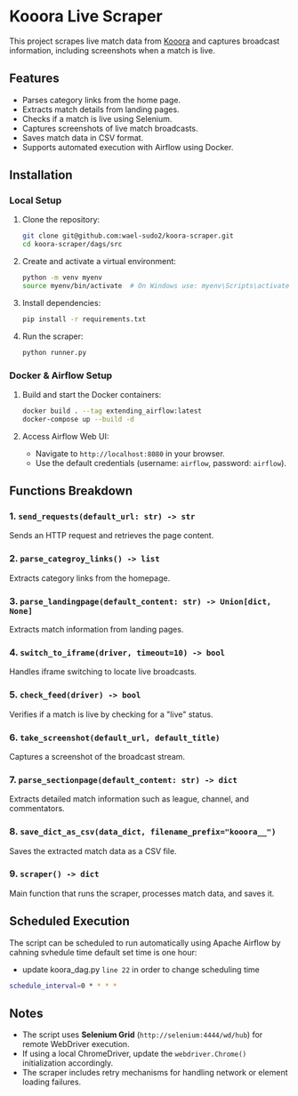 # Kooora Live Scraper

This project scrapes live match data from [Kooora](https://kooora.live-kooora.com/) and captures broadcast information, including screenshots when a match is live.

## Features
- Parses category links from the home page.
- Extracts match details from landing pages.
- Checks if a match is live using Selenium.
- Captures screenshots of live match broadcasts.
- Saves match data in CSV format.
- Supports automated execution with Airflow using Docker.

## Installation

### Local Setup
1. Clone the repository:
   ```bash
   git clone git@github.com:wael-sudo2/koora-scraper.git
   cd koora-scraper/dags/src
   ```

2. Create and activate a virtual environment:
   ```bash
   python -m venv myenv
   source myenv/bin/activate  # On Windows use: myenv\Scripts\activate
   ```

3. Install dependencies:
   ```bash
   pip install -r requirements.txt
   ```

4. Run the scraper:
   ```bash
   python runner.py
   ```

### Docker & Airflow Setup
1. Build and start the Docker containers:
   ```bash
   docker build . --tag extending_airflow:latest
   docker-compose up --build -d
   ```

2. Access Airflow Web UI:
   - Navigate to `http://localhost:8080` in your browser.
   - Use the default credentials (username: `airflow`, password: `airflow`).


## Functions Breakdown
### 1. `send_requests(default_url: str) -> str`
Sends an HTTP request and retrieves the page content.

### 2. `parse_categroy_links() -> list`
Extracts category links from the homepage.

### 3. `parse_landingpage(default_content: str) -> Union[dict, None]`
Extracts match information from landing pages.

### 4. `switch_to_iframe(driver, timeout=10) -> bool`
Handles iframe switching to locate live broadcasts.

### 5. `check_feed(driver) -> bool`
Verifies if a match is live by checking for a "live" status.

### 6. `take_screenshot(default_url, default_title)`
Captures a screenshot of the broadcast stream.

### 7. `parse_sectionpage(default_content: str) -> dict`
Extracts detailed match information such as league, channel, and commentators.

### 8. `save_dict_as_csv(data_dict, filename_prefix="kooora__")`
Saves the extracted match data as a CSV file.

### 9. `scraper() -> dict`
Main function that runs the scraper, processes match data, and saves it.

## Scheduled Execution
The script can be scheduled to run automatically using Apache Airflow by cahning svhedule time default set time is one hour:
- update koora_dag.py `line 22` in order to change scheduling time
```bash
schedule_interval=0 * * * * 
```

## Notes
- The script uses **Selenium Grid** (`http://selenium:4444/wd/hub`) for remote WebDriver execution.
- If using a local ChromeDriver, update the `webdriver.Chrome()` initialization accordingly.
- The scraper includes retry mechanisms for handling network or element loading failures.


